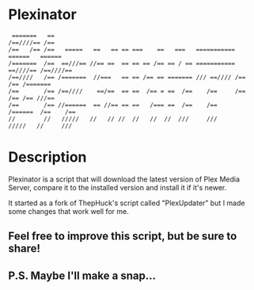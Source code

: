 # Plexinator

```
 =======   ==
/==////== /== 
/==   /== /==   =====   ==   == == ===    ==   ===   ===========  ======   ======
/=======  /==  ==///== //== ==  == == == /== == / == =========== ==////== /==////==
/==////   /== /=======  //===   == == /== == ======= /// ==//// /==   /== /=======
/==       /== /==////    ==/==  == ==  /== = ==  /==    /==     /==   /== /== ///==
/==       /== //======  == //== == ==   /=== ==  /==    /==      /======  /==    /==
//        //   /////   //   // //  //   //  //  ///     ///       /////   //     ///

```


# Description

Plexinator is a script that will download the latest version of Plex Media Server, compare it to the installed version
and install it if it's newer. 

It started as a fork of ThepHuck's script called "PlexUpdater" but I made some changes that work well for me. 

## Feel free to improve this script, but be sure to share!

## P.S. Maybe I'll make a snap...
